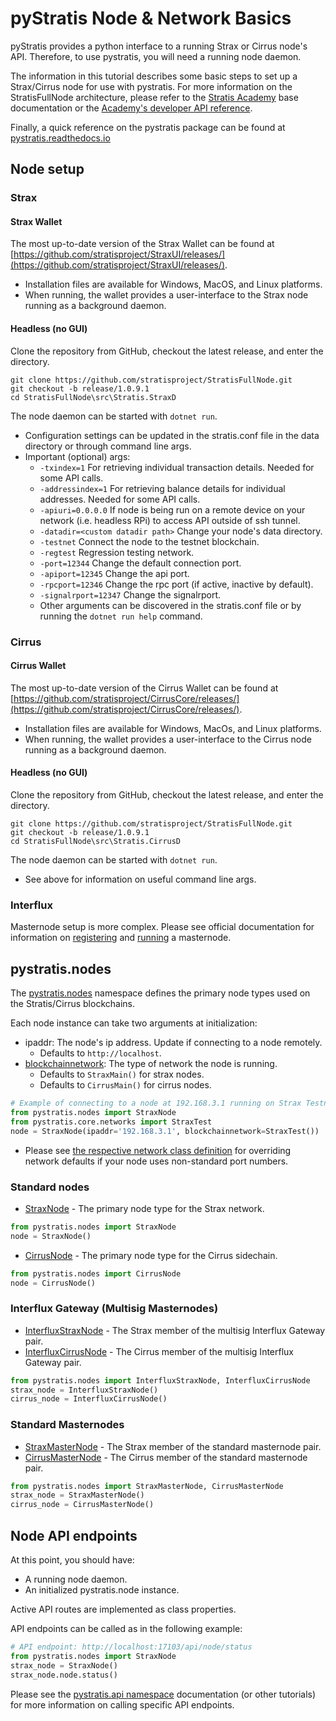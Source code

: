pyStratis Node & Network Basics
===============================

pyStratis provides a python interface to a running Strax or Cirrus node's API. 
Therefore, to use pystratis, you will need a running node daemon. 

The information in this tutorial describes some basic steps to set up a Strax/Cirrus node for use with pystratis. 
For more information on the StratisFullNode architecture, please refer to the [Stratis Academy](https://academy.stratisplatform.com/) base documentation or the [Academy's developer API reference](https://academy.stratisplatform.com/Developer%20Resources/API%20Reference/api.html#stratis-core-api-reference). 

Finally, a quick reference on the pystratis package can be found at [pystratis.readthedocs.io](https://pystratis.readthedocs.io/en/latest/)

## Node setup
### Strax
#### Strax Wallet
The most up-to-date version of the Strax Wallet can be found at [https://github.com/stratisproject/StraxUI/releases/](https://github.com/stratisproject/StraxUI/releases/).
- Installation files are available for Windows, MacOS, and Linux platforms. 
- When running, the wallet provides a user-interface to the Strax node running as a background daemon.

#### Headless (no GUI)
Clone the repository from GitHub, checkout the latest release, and enter the directory.
```commandline
git clone https://github.com/stratisproject/StratisFullNode.git
git checkout -b release/1.0.9.1
cd StratisFullNode\src\Stratis.StraxD
```
The node daemon can be started with `dotnet run`.

- Configuration settings can be updated in the stratis.conf file in the data directory or through command line args. 
- Important (optional) args:
  - `-txindex=1` For retrieving individual transaction details. Needed for some API calls.
  - `-addressindex=1` For retrieving balance details for individual addresses. Needed for some API calls.
  - `-apiuri=0.0.0.0` If node is being run on a remote device on your network (i.e. headless RPi) to access API outside of ssh tunnel.
  - `-datadir=<custom datadir path>` Change your node's data directory.
  - `-testnet` Connect the node to the testnet blockchain.
  - `-regtest` Regression testing network.
  - `-port=12344` Change the default connection port.  
  - `-apiport=12345` Change the api port.
  - `-rpcport=12346` Change the rpc port (if active, inactive by default).
  - `-signalrport=12347` Change the signalrport.  
  - Other arguments can be discovered in the stratis.conf file or by running the `dotnet run help` command.


### Cirrus
#### Cirrus Wallet
The most up-to-date version of the Cirrus Wallet can be found at [https://github.com/stratisproject/CirrusCore/releases/](https://github.com/stratisproject/CirrusCore/releases/).
- Installation files are available for Windows, MacOs, and Linux platforms. 
- When running, the wallet provides a user-interface to the Cirrus node running as a background daemon.

#### Headless (no GUI)
Clone the repository from GitHub, checkout the latest release, and enter the directory.
```commandline
git clone https://github.com/stratisproject/StratisFullNode.git
git checkout -b release/1.0.9.1
cd StratisFullNode\src\Stratis.CirrusD
```
The node daemon can be started with `dotnet run`. 
- See above for information on useful command line args.

### Interflux
Masternode setup is more complex. Please see official documentation for information on [registering](https://www.stratisplatform.com/wp-content/uploads/2020/11/STRAX-Sidechain-Masternode-Joining-the-Federation-v2.pdf) and [running](https://www.stratisplatform.com/wp-content/uploads/2020/11/STRAX-Sidechain-Masternodes-User-Setup-Guide.pdf) a masternode.

## pystratis.nodes
The [pystratis.nodes](https://pystratis.readthedocs.io/en/latest/source/pystratis.nodes.html) namespace defines the primary node types used on the Stratis/Cirrus blockchains.

Each node instance can take two arguments at initialization:
- ipaddr: The node's ip address. Update if connecting to a node remotely.
  - Defaults to `http://localhost`.
- [blockchainnetwork](https://pystratis.readthedocs.io/en/latest/source/pystratis.core.networks.html): The type of network the node is running.
  - Defaults to `StraxMain()` for strax nodes.
  - Defaults to `CirrusMain()` for cirrus nodes.
```python
# Example of connecting to a node at 192.168.3.1 running on Strax Testnet.
from pystratis.nodes import StraxNode
from pystratis.core.networks import StraxTest
node = StraxNode(ipaddr='192.168.3.1', blockchainnetwork=StraxTest())
```
- Please see [the respective network class definition](https://pystratis.readthedocs.io/en/latest/source/pystratis.core.networks.html) for overriding network defaults if your node uses non-standard port numbers.

### Standard nodes
- [StraxNode](https://pystratis.readthedocs.io/en/latest/source/pystratis.nodes.html#straxnode) - The primary node type for the Strax network.
```python
from pystratis.nodes import StraxNode
node = StraxNode()
```
  
- [CirrusNode](https://pystratis.readthedocs.io/en/latest/source/pystratis.nodes.html#cirrusnode) - The primary node type for the Cirrus sidechain.
```python
from pystratis.nodes import CirrusNode
node = CirrusNode()
```

### Interflux Gateway (Multisig Masternodes)
- [InterfluxStraxNode](https://pystratis.readthedocs.io/en/latest/source/pystratis.nodes.html#interfluxstraxnode) - The Strax member of the multisig Interflux Gateway pair. 
- [InterfluxCirrusNode](https://pystratis.readthedocs.io/en/latest/source/pystratis.nodes.html#interfluxcirrusnode) - The Cirrus member of the multisig Interflux Gateway pair.
```python
from pystratis.nodes import InterfluxStraxNode, InterfluxCirrusNode
strax_node = InterfluxStraxNode()
cirrus_node = InterfluxCirrusNode()
```

### Standard Masternodes
- [StraxMasterNode](https://pystratis.readthedocs.io/en/latest/source/pystratis.nodes.html#straxmasternode) - The Strax member of the standard masternode pair.
- [CirrusMasterNode](https://pystratis.readthedocs.io/en/latest/source/pystratis.nodes.html#cirrusmasternode) - The Cirrus member of the standard masternode pair.
```python
from pystratis.nodes import StraxMasterNode, CirrusMasterNode
strax_node = StraxMasterNode()
cirrus_node = CirrusMasterNode()
```

## Node API endpoints
At this point, you should have: 
- A running node daemon.
- An initialized pystratis.node instance.

Active API routes are implemented as class properties. 

API endpoints can be called as in the following example:

```python
# API endpoint: http://localhost:17103/api/node/status
from pystratis.nodes import StraxNode
strax_node = StraxNode()
strax_node.node.status()
```
Please see the [pystratis.api namespace](https://pystratis.readthedocs.io/en/latest/source/pystratis.api.html#subpackages) documentation (or other tutorials) for more information on calling specific API endpoints. 